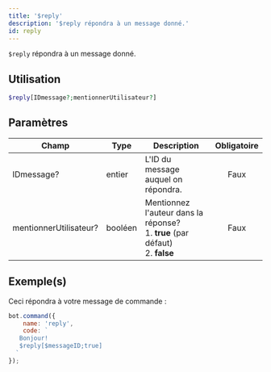 ```yaml
---
title: '$reply'
description: '$reply répondra à un message donné.'
id: reply
---
```


`$reply` répondra à un message donné.

## Utilisation

```php
$reply[IDmessage?;mentionnerUtilisateur?]
```

## Paramètres

| Champ                  | Type    | Description                                                                                           | Obligatoire |
| ---------------------- | ------- | ----------------------------------------------------------------------------------------------------- |:-----------:|
| IDmessage?             | entier  | L'ID du message auquel on répondra.                                                                   |    Faux     |
| mentionnerUtilisateur? | booléen | Mentionnez l'auteur dans la réponse? <br /> 1. **true** (par défaut)  <br /> 2. **false** |    Faux     |

## Exemple(s)

Ceci répondra à votre message de commande :

```javascript
bot.command({
    name: 'reply',
    code: `
   Bonjour!
   $reply[$messageID;true]
  `
});
```